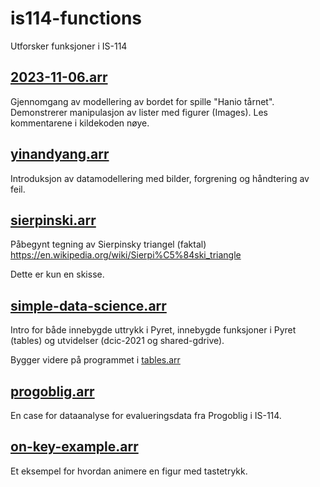 # is114-functions
Utforsker funksjoner i IS-114

## [2023-11-06.arr](2023-11-06.arr)
Gjennomgang av modellering av bordet for spille "Hanio tårnet".
Demonstrerer manipulasjon av lister med figurer (Images). 
Les kommentarene i kildekoden nøye.

## [yinandyang.arr](yinandyang.arr)
Introduksjon av datamodellering med bilder, forgrening og håndtering av feil.

## [sierpinski.arr](sierpinski.arr)
Påbegynt tegning av Sierpinsky triangel (faktal) https://en.wikipedia.org/wiki/Sierpi%C5%84ski_triangle

Dette er kun en skisse.

## [simple-data-science.arr](simple-data-science.arr)
Intro for både innebygde uttrykk i Pyret, innebygde funksjoner i Pyret (tables) og utvidelser (dcic-2021 og shared-gdrive).

Bygger videre på programmet i [tables.arr](tables.arr)

## [progoblig.arr](progoblig.arr)
En case for dataanalyse for evalueringsdata fra Progoblig i IS-114. 

## [on-key-example.arr](on-key-example.arr)
Et eksempel for hvordan animere en figur med tastetrykk. 